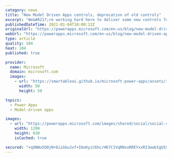 ```yaml
---
category: news
title: "New Model Driven Apps controls, deprecation of old controls"
excerpt: "We&#8217;re working hard here to deliver some new controls for everyone which are more in line with modern web and mobile in mind.  The first two we&#8217;ve been able to deliver as a platform are the Toggle control and Activities calendar."
publishedDateTime: 2021-01-04T10:00:13Z
originalUrl: "https://powerapps.microsoft.com/en-us/blog/new-model-driven-apps-controls-deprecation-of-old-controls/"
webUrl: "https://powerapps.microsoft.com/en-us/blog/new-model-driven-apps-controls-deprecation-of-old-controls/"
type: article
quality: 104
heat: 104
published: true

provider:
  name: Microsoft
  domain: microsoft.com
  images:
    - url: "https://smartableai.github.io/microsoft-power-apps/assets/images/organizations/microsoft.com-50x50.jpg"
      width: 50
      height: 50

topics:
  - Power Apps
  - Model-driven apps

images:
  - url: "https://powerapps.microsoft.com/images/shared/social/social-share-post-ignite.png"
    width: 1200
    height: 630
    isCached: true

secured: "+qXNWu5Q0jN+6iiGkuJxf+I6oKyiC6hc/HK7C1VqRNsoRREYxxRI3wwbIgU5XXddACxrLndjIj+lMpVgkUlK9uRA/WbBvIZkp96/0m2QQSVew6e7w+Lqwak8CL7FycQT8qgurY1Al1KKswXLURnkaDLfR8aCyZkxrDBuJrxDkbu0G1iDLx89DHSiDOMd7s+QuoE0H8XKehxhD2pICBW7c5VCnsPCRBWGHBzqn+ddyQMAOgXii54ajUeNSZtNxpIqvWqMgH/R/iX0nCbh589OZPGY2q3BbRL4OltXWsTGtVS+8U4+TpVjFZWC5K1Hu/1Vndu8gQlQZj71sMzXZ+rVJgPcEIg0dVWSzXwUtPOynbs=;AwK4zi3cwL/ocTQ0cb09Mg=="
---
```


